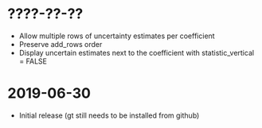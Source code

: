 # ????-??-??

* Allow multiple rows of uncertainty estimates per coefficient
* Preserve add_rows order
* Display uncertain estimates next to the coefficient with statistic_vertical = FALSE

# 2019-06-30

* Initial release (gt still needs to be installed from github)
